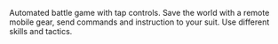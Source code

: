Automated battle game with tap controls. Save the world with a remote mobile gear, send commands and instruction to your suit. Use different skills and tactics.